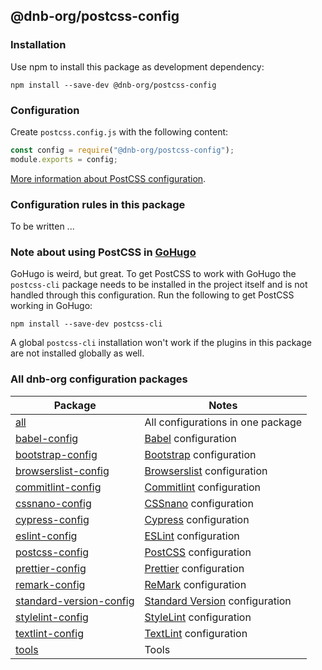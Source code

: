 ## @dnb-org/postcss-config

### Installation

Use npm to install this package as development dependency:

```shell
npm install --save-dev @dnb-org/postcss-config
```

### Configuration

Create `postcss.config.js` with the following content:

```js
const config = require("@dnb-org/postcss-config");
module.exports = config;
```

[More information about PostCSS configuration](https://github.com/postcss/postcss).

### Configuration rules in this package

To be written ...

### Note about using PostCSS in  [GoHugo](https://gohugo.io)

GoHugo is weird, but great. To get PostCSS to work with GoHugo the `postcss-cli` package needs to be installed in the 
project itself and is not handled through this configuration. Run the following to get PostCSS working in GoHugo:

```shell
npm install --save-dev postcss-cli
```

A global `postcss-cli` installation won't work if the plugins in this package are not installed globally as well.

### All dnb-org configuration packages

| Package | Notes |
| --- | --- |
| [all](https://github.com/dnb-org/configurations/tree/main/packages/all) | All configurations in one package |
| [babel-config](https://github.com/dnb-org/configurations/tree/main/packages/babel-config) | [Babel](https://babeljs.io/) configuration |
| [bootstrap-config](https://github.com/dnb-org/configurations/tree/main/packages/bootstrap-config) | [Bootstrap](https://getbootstrap.com/) configuration |
| [browserslist-config](https://github.com/dnb-org/configurations/tree/main/packages/browserslist-config) | [Browserslist](https://github.com/browserslist/browserslist) configuration |
| [commitlint-config](https://github.com/dnb-org/configurations/tree/main/packages/commitlint-config) | [Commitlint](https://github.com/conventional-changelog/commitlint) configuration |
| [cssnano-config](https://github.com/dnb-org/configurations/tree/main/packages/cssnano-config) | [CSSnano](https://cssnano.co/) configuration |
| [cypress-config](https://github.com/dnb-org/configurations/tree/main/packages/cypress-config) | [Cypress](https://www.cypress.io/) configuration |
| [eslint-config](https://github.com/dnb-org/configurations/tree/main/packages/eslint-config) | [ESLint](https://github.com/eslint/eslint) configuration |
| [postcss-config](https://github.com/dnb-org/configurations/tree/main/packages/postcss-config) | [PostCSS](https://postcss.org/) configuration |
| [prettier-config](https://github.com/dnb-org/configurations/tree/main/packages/prettier-config) | [Prettier](https://prettier.io/) configuration |
| [remark-config](https://github.com/dnb-org/configurations/tree/main/packages/remark-config) | [ReMark](https://github.com/remarkjs/remark-lint) configuration |
| [standard-version-config](https://github.com/dnb-org/configurations/tree/main/packages/standard-version-config) | [Standard Version](https://github.com/conventional-changelog/standard-version) configuration |
| [stylelint-config](https://github.com/dnb-org/configurations/tree/main/packages/stylelint-config) | [StyleLint](https://github.com/stylelint/stylelint) configuration |
| [textlint-config](https://github.com/dnb-org/configurations/tree/main/packages/textlint-config) | [TextLint](https://github.com/textlint/textlint) configuration |
| [tools](https://github.com/dnb-org/configurations/tree/main/packages/tools) | Tools |
